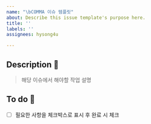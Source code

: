 ```yaml
---
name: "\bCOMMA 이슈 템플릿"
about: Describe this issue template's purpose here.
title: ''
labels: ''
assignees: hysong4u

---
```


## Description 💜
> 해당 이슈에서 해야할 작업 설명

##  To do 💜
- [ ] 필요한 사항을 체크박스로 표시 후 완료 시 체크
